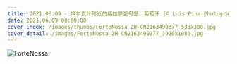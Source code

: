 ```yaml
---
title: 2021.06.09 - 埃尔瓦什附近的格拉萨圣母堡，葡萄牙 (© Luis Pina Photography/Shutterstock)
date: 2021.06.09 00:00:00
cover_index: /images/thumbs/ForteNossa_ZH-CN2163490377_533x300.jpg
cover_detail: /images/ForteNossa_ZH-CN2163490377_1920x1080.jpg
---
```


![ForteNossa](/images/ForteNossa_ZH-CN2163490377_1920x1080.jpg)
